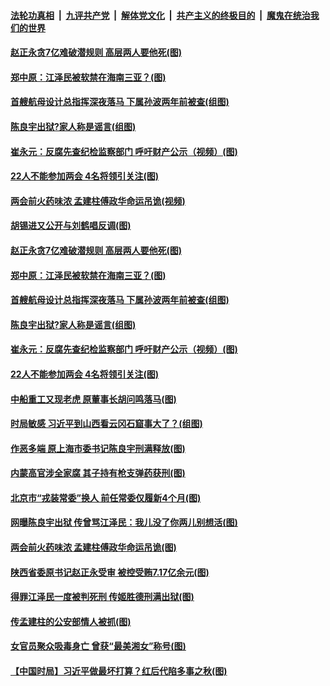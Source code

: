 

####  [法轮功真相](../../../../basic/blob/master/README.md?t=05150101) &nbsp;|&nbsp; [九评共产党](../../../../9ping.md/blob/master/README.md?t=05150101) &nbsp;|&nbsp; [解体党文化](../../../../jtdwh.md/blob/master/README.md?t=05150101)  &nbsp;|&nbsp; [共产主义的终极目的](../../../../gczydzjmd.md/blob/master/README.md?t=05150101) &nbsp;|&nbsp; [魔鬼在统治我们的世界](../../../../mgztzwmdsj.md/blob/master/README.md?t=05150101) 

#### [赵正永贪7亿难破潜规则 高层两人要他死(图)](../pages/p2/933202.md?t=05150101) 

#### [郑中原：江泽民被软禁在海南三亚？(图)](../pages/p2/933157.md?t=05150101) 

#### [首艘航母设计总指挥深夜落马 下属孙波两年前被查(组图)](../pages/p2/933136.md?t=05150101) 

#### [陈良宇出狱?家人称是谣言(组图)](../pages/p2/933121.md?t=05150101) 

#### [崔永元：反腐先查纪检监察部门 呼吁财产公示（视频）(图)](../pages/p2/933111.md?t=05150101) 

#### [22人不能参加两会 4名将领引关注(图)](../pages/p2/933047.md?t=05150101) 

#### [两会前火药味浓 孟建柱傅政华命运吊诡(视频)](../pages/p2/933037.md?t=05150101) 

#### [胡锡进又公开与刘鹤唱反调(图)](../pages/p2/933213.md?t=05150101) 

#### [赵正永贪7亿难破潜规则 高层两人要他死(图)](../pages/p2/933202.md?t=05150101) 

#### [郑中原：江泽民被软禁在海南三亚？(图)](../pages/p2/933157.md?t=05150101) 

#### [首艘航母设计总指挥深夜落马 下属孙波两年前被查(组图)](../pages/p2/933136.md?t=05150101) 

#### [陈良宇出狱?家人称是谣言(组图)](../pages/p2/933121.md?t=05150101) 

#### [崔永元：反腐先查纪检监察部门 呼吁财产公示（视频）(图)](../pages/p2/933111.md?t=05150101) 

#### [22人不能参加两会 4名将领引关注(图)](../pages/p2/933047.md?t=05150101) 

#### [中船重工又现老虎 原董事长胡问鸣落马(图)](../pages/p2/933067.md?t=05150101) 

#### [时局敏感 习近平到山西看云冈石窟事大了？(组图)](../pages/p2/933004.md?t=05150101) 

#### [作恶多端 原上海市委书记陈良宇刑满释放(图)](../pages/p2/933030.md?t=05150101) 

#### [内蒙高官涉全家腐 其子持有枪支弹药获刑(图)](../pages/p2/933015.md?t=05150101) 

#### [北京市“戎装常委”换人 前任常委仅履新4个月(图)](../pages/p2/932995.md?t=05150101) 

#### [网曝陈良宇出狱 传曾骂江泽民：我儿没了你两儿别想活(图)](../pages/p2/932985.md?t=05150101) 

#### [两会前火药味浓 孟建柱傅政华命运吊诡(图)](../pages/p2/932919.md?t=05150101) 

#### [陕西省委原书记赵正永受审 被控受贿7.17亿余元(图)](../pages/p2/932899.md?t=05150101) 

#### [得罪江泽民一度被判死刑 传姬胜德刑满出狱(图)](../pages/p2/932875.md?t=05150101) 

#### [传孟建柱的公安部情人被抓(图)](../pages/p2/932860.md?t=05150101) 

#### [女官员聚众吸毒身亡 曾获“最美湘女”称号(图)](../pages/p2/932857.md?t=05150101) 

#### [【中国时局】习近平做最坏打算？红后代陷多事之秋(图)](../pages/p2/932812.md?t=05150101) 

